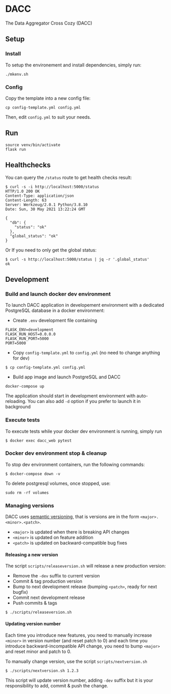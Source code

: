 # DACC

The Data Aggregator Cross Cozy (DACC)

## Setup

### Install

To setup the environement and install dependencies, simply run:

```
./mkenv.sh
```

### Config

Copy the template into a new config file:

```
cp config-template.yml config.yml
```

Then, edit `config.yml` to suit your needs.


## Run

```
source venv/bin/activate
flask run
```

## Healthchecks

You can query the `/status` route to get health checks result:

```
$ curl -s -i http://localhost:5000/status
HTTP/1.0 200 OK
Content-Type: application/json
Content-Length: 63
Server: Werkzeug/2.0.1 Python/3.8.10
Date: Sun, 30 May 2021 13:22:24 GMT

{
  "db": {
    "status": "ok"
  },
  "global_status": "ok"
}
```

Or If you need to only get the global status:

```
$ curl -s http://localhost:5000/status | jq -r '.global_status'
ok
```

## Development

### Build and launch docker dev environment

To launch DACC application in developement environment with a dedicated PostgreSQL
database in a docker environment:

- Create `.env` development file containing

```
FLASK_ENV=development
FLASK_RUN_HOST=0.0.0.0
FLASK_RUN_PORT=5000
PORT=5000
```

- Copy `config-template.yml` to `config.yml` (no need to change anything for dev)

```
$ cp config-template.yml config.yml
```

- Build app image and launch PostgreSQL and DACC

```
docker-compose up
```

The application should start in development environment with auto-reloading.
You can also add `-d` option if you prefer to launch it in background

### Execute tests

To execute tests while your docker dev environment is running, simply run

```
$ docker exec dacc_web pytest
```

### Docker dev environment stop & cleanup

To stop dev environment containers, run the following commands:

```
$ docker-compose down -v
```

To delete postgresql volumes, once stopped, use:

```
sudo rm -rf volumes
```

### Managing versions

DACC uses [semantic versioning](https://semver.org/), that is versions are in the form `<major>.<minor>.<patch>`.

- `<major>` is updated when there is breaking API changes
- `<minor>` is updated on feature addition
- `<patch>` is updated on backward-compatible bug fixes

#### Releasing a new version

The script `scripts/releaseversion.sh` will release a new production version:
- Remove the `-dev` suffix to current version
- Commit & tag production version
- Bump to next development release (bumping `<patch>`, ready for next bugfix)
- Commit next development release
- Push commits & tags

```
$ ./scripts/releaseversion.sh
```

#### Updating version number

Each time you introduce new features, you need to manually increase `<minor>` in version number (and reset patch to 0) and each time you introduce backward-incompatible API change, you need to bump `<major>` and reset minor and patch to 0.

To manually change version, use the script `scripts/nextversion.sh`

```
$ ./scripts/nextversion.sh 1.2.3
```

This script will update version number, adding `-dev` suffix but it is your responsibility to add, commit & push the change.
